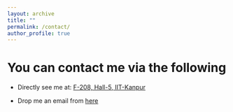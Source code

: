 ```yaml
---
layout: archive
title: ""
permalink: /contact/
author_profile: true
---
```


# You can contact me via the following

* Directly see me at: [F-208, Hall-5, IIT-Kanpur](https://www.google.com/maps/place/Hall+Of+Residence+5/@26.509516,80.2261085,17z/data=!3m1!4b1!4m5!3m4!1s0x399c36ff12dc779b:0xfe99b26e0ddd5b04!8m2!3d26.509516!4d80.2282972)

* Drop me an email from [here](mailto:wasif@iitk.ac.in)
